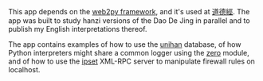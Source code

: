 This app depends on the [web2py framework](https://web2py.com),
and it's used at [道德經](http://daodejing.ca).
The app was built to study hanzi versions of the Dao De Jing in parallel
and to publish my English interpretations thereof.

The app contains examples
of how to use the [unihan](https://github.com/tessercat/unihan) database,
of how Python interpreters might share a common logger using the [zero](https://github.com/tessercat/zero) module,
and of how to use the [ipset](https://github.com/tessercat/ipset) XML-RPC server to manipulate firewall rules on localhost.
